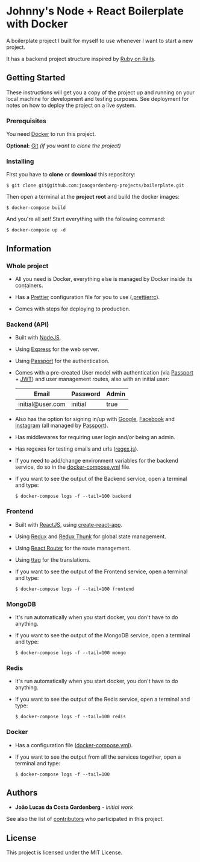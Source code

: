 # Johnny's Node + React Boilerplate with Docker

A boilerplate project I built for myself to use whenever I want to start a new project.

It has a backend project structure inspired by [Ruby on Rails](https://rubyonrails.org/).

## Getting Started

These instructions will get you a copy of the project up and running on your local machine for development and testing purposes. See deployment for notes on how to deploy the project on a live system.

### Prerequisites

You need [Docker](https://www.docker.com/) to run this project.

**Optional:** [Git](https://git-scm.com/downloads) _(if you want to clone the project)_

### Installing

First you have to **clone** or **download** this repository:

```
$ git clone git@github.com:joaogardenberg-projects/boilerplate.git
```

Then open a terminal at the **project root** and build the docker images:

```
$ docker-compose build
```

And you're all set! Start everything with the following command:

```
$ docker-compose up -d
```

## Information

### Whole project

- All you need is Docker, everything else is managed by Docker inside its containers.

- Has a [Prettier](https://prettier.io/) configuration file for you to use ([.prettierrc](.prettierrc)).

- Comes with steps for deploying to production.

### Backend (API)

- Built with [NodeJS](https://nodejs.org/).

- Using [Express](https://expressjs.com/) for the web server.

- Using [Passport](http://www.passportjs.org/) for the authentication.

- Comes with a pre-created User model with authentication (via [Passport](http://www.passportjs.org/) + [JWT](https://jwt.io/)) and user management routes, also with an initial user:

  | Email                   | Password | Admin |
  | ----------------------- | -------- | ----- |
  | initial@user<b></b>.com | initial  | true  |

- Also has the option for signing in/up with [Google](https://developers.google.com/identity/protocols/OAuth2), [Facebook](https://developers.facebook.com/docs/facebook-login/web/) and [Instagram](https://www.instagram.com/developer/authentication/) (all managed by [Passport](http://www.passportjs.org/)).

- Has middlewares for requiring user login and/or being an admin.

- Has regexes for testing emails and urls ([regex.js](/backend/src/config/regex.js)).

- If you need to add/change environment variables for the backend service, do so in the [docker-compose.yml](docker-compose.yml) file.

- If you want to see the output of the Backend service, open a terminal and type:

  ```
  $ docker-compose logs -f --tail=100 backend
  ```

### Frontend

- Built with [ReactJS](https://reactjs.org/), using [create-react-app](https://reactjs.org/docs/create-a-new-react-app.html).

- Using [Redux](https://redux.js.org/) and [Redux Thunk](https://github.com/reduxjs/redux-thunk) for global state management.

- Using [React Router](https://reacttraining.com/react-router/) for the route management.

- Using [ttag](https://ttag.js.org/) for the translations.

- If you want to see the output of the Frontend service, open a terminal and type:

  ```
  $ docker-compose logs -f --tail=100 frontend
  ```

### MongoDB

- It's run automatically when you start docker, you don't have to do anything.

- If you want to see the output of the MongoDB service, open a terminal and type:

  ```
  $ docker-compose logs -f --tail=100 mongo
  ```

### Redis

- It's run automatically when you start docker, you don't have to do anything.

- If you want to see the output of the Redis service, open a terminal and type:

  ```
  $ docker-compose logs -f --tail=100 redis
  ```

### Docker

- Has a configuration file ([docker-compose.yml](docker-compose.yml)).

- If you want to see the output from all the services together, open a terminal and type:

  ```
  $ docker-compose logs -f --tail=100
  ```

## Authors

- **João Lucas da Costa Gardenberg** - _Initial work_

See also the list of [contributors](https://github.com/joaogardenberg-projects/boilerplate/graphs/contributors) who participated in this project.

## License

This project is licensed under the MIT License.
